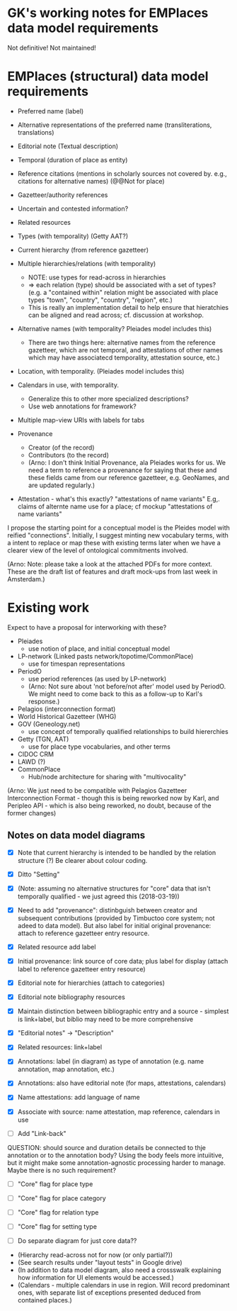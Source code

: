 # GK's working notes for EMPlaces data model requirements

Not definitive!  Not maintained!

# EMPlaces (structural) data model requirements

- Preferred name (label)
- Alternative representations of the preferred name (transliterations, translations)
- Editorial note (Textual description)
- Temporal (duration of place as entity)
- Reference citations (mentions in scholarly sources not covered by. e.g., citations for alternative names) (@@Not for place)
- Gazetteer/authority references
- Uncertain and contested information?
- Related resources

- Types (with temporality) (Getty AAT?)
- Current hierarchy (from reference gazetteer)
- Multiple hierarchies/relations (with temporality)
    - NOTE: use types for read-across in hierarchies
    - => each relation (type) should be associated with a set of types?  (e.g. a "contained within" relation might be associated with place types "town", "country", "country", "region", etc.)
    - This is really an implementation detail to help ensure that hieratchies can be aligned and read across; cf. discussion at workshop.
- Alternative names (with temporality?  Pleiades model includes this)
    - There are two things here: alternative names from the reference gazetteer, which are not temporal, and attestations of other names which may have associatecd temporality, attestation source, etc.)
- Location, with temporality.  (Pleiades model includes this)
- Calendars in use, with temporality.
    - Generalize this to other more specialized descriptions?
    - Use web annotations for framework?
- Multiple map-view URIs with labels for tabs

- Provenance
    - Creator (of the record)
    - Contributors (to the record)
    - (Arno: I don't think Initial Provenance, ala Pleiades works for us. We need a term to reference a provenance for saying that these and these fields came from our reference gazetteer, e.g. GeoNames, and are updated regularly.)
- Attestation - what's this exactly?   "attestations of name variants"   E.g,. claims of alternte name use for a place; cf mockup "attestations of name variants"

I propose the starting point for a conceptual model is the Pleides model with reified "connections".  Initially, I suggest minting new vocabulary terms, with a intent to replace or map these with existing terms later when we have a clearer view of the level of ontological commitments involved.

(Arno: Note: please take a look at the attached PDFs for more context. These are the draft list of features and draft mock-ups from last week in Amsterdam.)


# Existing work

Expect to have a proposal for interworking with these?

- Pleiades
    - use notion of place, and initial conceptual model
- LP-network (Linked pasts network/topotime/CommonPlace)
    - use for timespan representations
- PeriodO
    - use period references (as used by LP-network)
    - (Arno: Not sure about 'not before/not after' model used by PeriodO. We might need to come back to this as a follow-up to Karl's response.)
- Pelagios (interconnection format)
- World Historical Gazetteer (WHG)
- GOV (Geneology.net)
    - use concept of temporally qualified relationships to build hiererchies
- Getty (TGN, AAT)
    - use for place type vocabularies, and other terms
- CIDOC CRM
- LAWD (?)
- CommonPlace
    - Hub/node architecture for sharing with "multivocality"

(Arno: We just need to be compatible with Pelagios Gazetteer Interconnection Format - though this is being reworked now by Karl, and Peripleo API - which is also being reworked, no doubt, because of the former changes)



## Notes on data model diagrams

- [x] Note that current hierarchy is intended to be handled by the relation structure (?)  Be clearer about colour coding.
- [x] Ditto "Setting"
- [x] (Note: assuming no alternative structures for "core" data that isn't temporally qualified - we just agreed this (2018-03-19))
- [x] Need to add "provenance": distinbguish between creator and subsequent contributions (provided by Timbuctoo core system; not adeed to data model).  But also label for initial original provenance: attach to reference gazetteer entry resource.
- [x] Related resource add label
- [x] Initial provenance: link source of core data; plus label for display (attach label to reference gazetteer entry resource)
- [x] Editorial note for hierarchies (attach to categories)
- [x] Editorial note bibliography resources
- [x] Maintain distinction between bibliographic entry and a source - simplest is link+label, but biblio may need to be more comprehensive
- [x] "Editorial notes" -> "Description"
- [x] Related resources: link+label

- [x] Annotations: label (in diagram) as type of annotation (e.g. name annotation, map annotation, etc.)
- [x] Annotations: also have editorial note (for maps, attestations, calendars)
- [x] Name attestations: add language of name
- [x] Associate with source: name attestation, map reference, calendars in use
- [ ] Add "Link-back"


QUESTION: should source and duration details be connected to thje annotation or to the annotation body?  Using the body feels more intuiitive, but it might make some annotation-agnostic processing harder to manage.  Maybe there is no such requirement?

- [ ] "Core" flag for place type
- [ ] "Core" flag for place category
- [ ] "Core" flag for relation type
- [ ] "Core" flag for setting type
- [ ] Do separate diagram for just core data??


- (Hierarchy read-across not for now (or only partial?))
- (See search results under "layout tests" in Google drive)
- (In addition to data model diagram, also need a crossswalk explaining how information for UI elements would be accessed.)
- (Calendars - multiple calendars in use in region.  Will record predominant ones, with separate list of exceptions presented deduced from contained places.)


